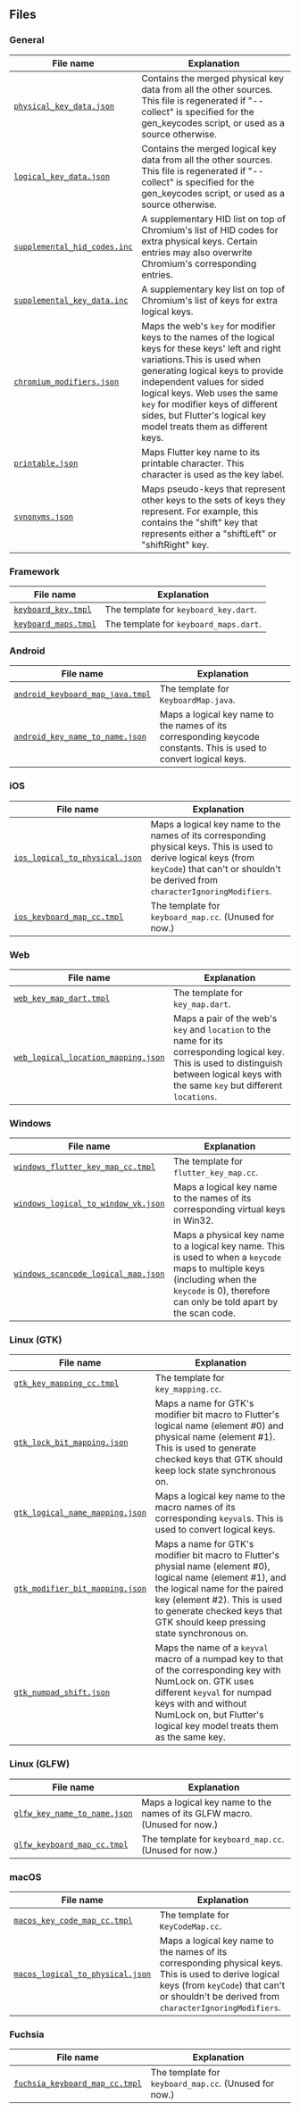 ## Files

### General

| File name | Explanation |
| ---- | ---- |
| [`physical_key_data.json`](physical_key_data.json) | Contains the merged physical key data from all the other sources. This file is regenerated if "--collect" is specified for the gen_keycodes script, or used as a source otherwise. |
| [`logical_key_data.json`](logical_key_data.json) | Contains the merged logical key data from all the other sources. This file is regenerated if "--collect" is specified for the gen_keycodes script, or used as a source otherwise. |
| [`supplemental_hid_codes.inc`](supplemental_hid_codes.inc) | A supplementary HID list on top of Chromium's list of HID codes for extra physical keys. Certain entries may also overwrite Chromium's corresponding entries. |
| [`supplemental_key_data.inc`](supplemental_key_data.inc) | A supplementary key list on top of Chromium's list of keys for extra logical keys.|
| [`chromium_modifiers.json`](chromium_modifiers.json) | Maps the web's `key` for modifier keys to the names of the logical keys for these keys' left and right variations.This is used when generating logical keys to provide independent values for sided logical keys. Web uses the same `key` for modifier keys of different sides, but Flutter's logical key model treats them as different keys.|
| [`printable.json`](printable.json) | Maps Flutter key name to its printable character. This character is used as the key label.|
| [`synonyms.json`](synonyms.json) | Maps pseudo-keys that represent other keys to the sets of keys they represent. For example, this contains the "shift" key that represents either a "shiftLeft" or "shiftRight" key.|

### Framework

| File name | Explanation |
| ---- | ---- |
| [`keyboard_key.tmpl`](keyboard_key.tmpl) | The template for `keyboard_key.dart`. |
| [`keyboard_maps.tmpl`](keyboard_maps.tmpl) | The template for `keyboard_maps.dart`. |


### Android

| File name | Explanation |
| ---- | ---- |
| [`android_keyboard_map_java.tmpl`](android_keyboard_map_java.tmpl) | The template for `KeyboardMap.java`. |
| [`android_key_name_to_name.json`](android_key_name_to_name.json) | Maps a logical key name to the names of its corresponding keycode constants. This is used to convert logical keys.|


### iOS

| File name | Explanation |
| ---- | ---- |
| [`ios_logical_to_physical.json`](ios_logical_to_physical.json) | Maps a logical key name to the names of its corresponding physical keys. This is used to derive logical keys (from `keyCode`) that can't or shouldn't be derived from `characterIgnoringModifiers`. |
| [`ios_keyboard_map_cc.tmpl`](ios_keyboard_map_cc.tmpl) | The template for `keyboard_map.cc`. (Unused for now.) |

### Web

| File name | Explanation |
| ---- | ---- |
| [`web_key_map_dart.tmpl`](web_key_map_dart.tmpl) | The template for `key_map.dart`. |
| [`web_logical_location_mapping.json`](web_logical_location_mapping.json) | Maps a pair of the web's `key` and `location` to the name for its corresponding logical key. This is used to distinguish between logical keys with the same `key` but different `locations`. |

### Windows

| File name | Explanation |
| ---- | ---- |
| [`windows_flutter_key_map_cc.tmpl`](windows_flutter_key_map_cc.tmpl) | The template for `flutter_key_map.cc`. |
| [`windows_logical_to_window_vk.json`](windows_logical_to_window_vk.json) | Maps a logical key name to the names of its corresponding virtual keys in Win32. |
| [`windows_scancode_logical_map.json`](windows_scancode_logical_map.json) | Maps a physical key name to a logical key name. This is used to when a `keycode` maps to multiple keys (including when the `keycode` is 0), therefore can only be told apart by the scan code. |

### Linux (GTK)

| File name | Explanation |
| ---- | ---- |
| [`gtk_key_mapping_cc.tmpl`](gtk_key_mapping_cc.tmpl) | The template for `key_mapping.cc`. |
| [`gtk_lock_bit_mapping.json`](gtk_lock_bit_mapping.json) | Maps a name for GTK's modifier bit macro to Flutter's logical name (element #0) and physical name (element #1). This is used to generate checked keys that GTK should keep lock state synchronous on.|
| [`gtk_logical_name_mapping.json`](gtk_logical_name_mapping.json) | Maps a logical key name to the macro names of its corresponding `keyval`s. This is used to convert logical keys.|
| [`gtk_modifier_bit_mapping.json`](gtk_modifier_bit_mapping.json) | Maps a name for GTK's modifier bit macro to Flutter's physial name (element #0), logical name (element #1), and the logical name for the paired key (element #2). This is used to generate checked keys that GTK should keep pressing state synchronous on.|
| [`gtk_numpad_shift.json`](gtk_numpad_shift.json) | Maps the name of a `keyval` macro of a numpad key to that of the corresponding key with NumLock on. GTK uses different `keyval` for numpad keys with and without NumLock on, but Flutter's logical key model treats them as the same key.|

### Linux (GLFW)

| File name | Explanation |
| ---- | ---- |
| [`glfw_key_name_to_name.json`](glfw_key_name_to_name.json) | Maps a logical key name to the names of its GLFW macro. (Unused for now.) |
| [`glfw_keyboard_map_cc.tmpl`](glfw_keyboard_map_cc.tmpl) | The template for `keyboard_map.cc`. (Unused for now.) |

### macOS

| File name | Explanation |
| ---- | ---- |
| [`macos_key_code_map_cc.tmpl`](macos_key_code_map_cc.tmpl) | The template for `KeyCodeMap.cc`. |
| [`macos_logical_to_physical.json`](macos_logical_to_physical.json) | Maps a logical key name to the names of its corresponding physical keys. This is used to derive logical keys (from `keyCode`) that can't or shouldn't be derived from `characterIgnoringModifiers`. |

### Fuchsia

| File name | Explanation |
| ---- | ---- |
| [`fuchsia_keyboard_map_cc.tmpl`](fuchsia_keyboard_map_cc.tmpl) | The template for `keyboard_map.cc`. (Unused for now.) |

